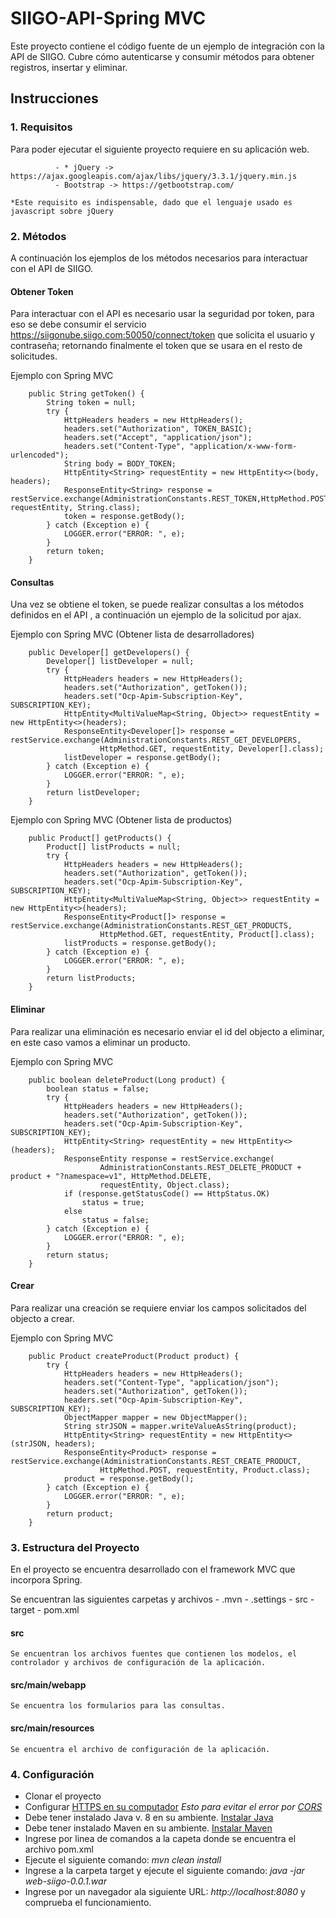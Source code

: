 # SIIGO-API-Spring MVC
Este proyecto contiene el código fuente de un ejemplo de integración con la API de SIIGO. Cubre cómo autenticarse y consumir métodos para obtener registros, insertar y eliminar.

## Instrucciones

### 1. Requisitos
Para poder ejecutar el siguiente proyecto requiere en su aplicación web.

```
          - * jQuery -> https://ajax.googleapis.com/ajax/libs/jquery/3.3.1/jquery.min.js
          - Bootstrap -> https://getbootstrap.com/

*Este requisito es indispensable, dado que el lenguaje usado es javascript sobre jQuery
```

### 2. Métodos
A continuación los ejemplos de los métodos necesarios para interactuar con el API de SIIGO.

#### Obtener Token
Para interactuar con el API es necesario usar la seguridad por token, para eso se debe consumir el servicio https://siigonube.siigo.com:50050/connect/token que solicita el usuario y contraseña; retornando finalmente el token que se usara en el resto de solicitudes.

Ejemplo con Spring MVC
```
    public String getToken() {
		String token = null;
		try {
			HttpHeaders headers = new HttpHeaders();
			headers.set("Authorization", TOKEN_BASIC);
			headers.set("Accept", "application/json");
			headers.set("Content-Type", "application/x-www-form-urlencoded");
			String body = BODY_TOKEN;
			HttpEntity<String> requestEntity = new HttpEntity<>(body, headers);
			ResponseEntity<String> response = restService.exchange(AdministrationConstants.REST_TOKEN,HttpMethod.POST,                        requestEntity, String.class);
			token = response.getBody();
		} catch (Exception e) {
			LOGGER.error("ERROR: ", e);
		}
		return token;
	}
```
#### Consultas
Una vez se obtiene el token, se puede realizar consultas a los métodos definidos en el API <URL>, a continuación un ejemplo de la solicitud por ajax.

Ejemplo con Spring MVC (Obtener lista de desarrolladores)
```
    public Developer[] getDevelopers() {
		Developer[] listDeveloper = null;
		try {
			HttpHeaders headers = new HttpHeaders();
			headers.set("Authorization", getToken());
			headers.set("Ocp-Apim-Subscription-Key", SUBSCRIPTION_KEY);
			HttpEntity<MultiValueMap<String, Object>> requestEntity = new HttpEntity<>(headers);
			ResponseEntity<Developer[]> response = restService.exchange(AdministrationConstants.REST_GET_DEVELOPERS,
					HttpMethod.GET, requestEntity, Developer[].class);
			listDeveloper = response.getBody();
		} catch (Exception e) {
			LOGGER.error("ERROR: ", e);
		}
		return listDeveloper;
	}
```

Ejemplo con Spring MVC (Obtener lista de productos)
```
    public Product[] getProducts() {
		Product[] listProducts = null;
		try {
			HttpHeaders headers = new HttpHeaders();
			headers.set("Authorization", getToken());
			headers.set("Ocp-Apim-Subscription-Key", SUBSCRIPTION_KEY);
			HttpEntity<MultiValueMap<String, Object>> requestEntity = new HttpEntity<>(headers);
			ResponseEntity<Product[]> response = restService.exchange(AdministrationConstants.REST_GET_PRODUCTS,
					HttpMethod.GET, requestEntity, Product[].class);
			listProducts = response.getBody();
		} catch (Exception e) {
			LOGGER.error("ERROR: ", e);
		}
		return listProducts;
	}
```

#### Eliminar
Para realizar una eliminación es necesario enviar el id del objecto a eliminar, en este caso vamos a eliminar un producto.

Ejemplo con Spring MVC
```
    public boolean deleteProduct(Long product) {
		boolean status = false;
		try {
			HttpHeaders headers = new HttpHeaders();
			headers.set("Authorization", getToken());
			headers.set("Ocp-Apim-Subscription-Key", SUBSCRIPTION_KEY);
			HttpEntity<String> requestEntity = new HttpEntity<>(headers);
			ResponseEntity response = restService.exchange(
					AdministrationConstants.REST_DELETE_PRODUCT + product + "?namespace=v1", HttpMethod.DELETE,
					requestEntity, Object.class);
			if (response.getStatusCode() == HttpStatus.OK)
				status = true;
			else
				status = false;
		} catch (Exception e) {
			LOGGER.error("ERROR: ", e);
		}
		return status;
	}
```

#### Crear
Para realizar una creación se requiere enviar los campos solicitados del objecto a crear.

Ejemplo con Spring MVC
```
    public Product createProduct(Product product) {
		try {
			HttpHeaders headers = new HttpHeaders();
			headers.set("Content-Type", "application/json");
			headers.set("Authorization", getToken());
			headers.set("Ocp-Apim-Subscription-Key", SUBSCRIPTION_KEY);
			ObjectMapper mapper = new ObjectMapper();
			String strJSON = mapper.writeValueAsString(product);
			HttpEntity<String> requestEntity = new HttpEntity<>(strJSON, headers);
			ResponseEntity<Product> response = restService.exchange(AdministrationConstants.REST_CREATE_PRODUCT,
					HttpMethod.POST, requestEntity, Product.class);
			product = response.getBody();
		} catch (Exception e) {
			LOGGER.error("ERROR: ", e);
		}
		return product;
	}
```
### 3. Estructura del Proyecto
En el proyecto se encuentra desarrollado con el framework MVC que incorpora Spring.

Se encuentran las siguientes carpetas y archivos
          - .mvn
          - .settings
          - src
          - target
          - pom.xml
  
#### src
```
Se encuentran los archivos fuentes que contienen los modelos, el controlador y archivos de configuración de la aplicación.
```
    
#### src/main/webapp
```
Se encuentra los formularios para las consultas.
```

#### src/main/resources
```
Se encuentra el archivo de configuración de la aplicación.
```

### 4. Configuración

- Clonar el proyecto
- Configurar <a href="https://medium.freecodecamp.org/how-to-get-https-working-on-your-local-development-environment-in-5-minutes-7af615770eec">HTTPS en su computador</a> *Esto para evitar el error por <a href="https://developer.mozilla.org/es/docs/Web/HTTP/Access_control_CORS">CORS</a>*
- Debe tener instalado Java v. 8 en su ambiente. <a href="https://www.java.com/es/download/">Instalar Java</a>
- Debe tener instalado Maven en su ambiente. <a href="https://maven.apache.org/install.html">Instalar Maven</a>
- Ingrese por linea de comandos a la capeta donde se encuentra el archivo pom.xml
- Ejecute el siguiente comando: *mvn clean install*
- Ingrese a la carpeta target y ejecute el siguiente comando: *java -jar web-siigo-0.0.1.war*
- Ingrese por un navegador ala siguiente URL: *http://localhost:8080* y comprueba el funcionamiento.
